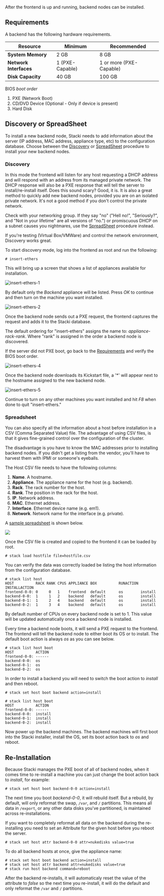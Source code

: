 After the frontend is up and running, backend nodes can be installed.

## Requirements 

A backend has the following hardware requirements. 

**Resource** | Minimum | Recommended
--- | --- | ---
**System Memory** | 2 GB | 8 GB
**Network Interfaces** | 1 (PXE-Capable) | 1 or more (PXE-Capable)
**Disk Capacity** | 40 GB | 100 GB

BIOS _boot order_

1. PXE (Network Boot)
2. CD/DVD Device (Optional - Only if device is present)
3. Hard Disk

## Discovery or SpreadSheet

To install a new backend node, Stacki needs to add information about
the server (IP address, MAC address, appliance type, etc) to the
configuration database.
Choose between the [Discovery](#discovery) or [SpreadSheet](#spreadsheet) procedure to install
your new backend nodes.

### Discovery

In this mode the frontend will listen for any host requesting a
DHCP address and will respond with an address from its managed private
network.
The DHCP response will also be a PXE response that will tell the
server to install/re-install itself.
Does this sound scary? Good, it is. It is also a great method to
quickly add new backend nodes, provided you are on an isolated private
network. It's not a good method if you don't control the private network.

Check with your networking group. If they say "no" ("Hell no!", "Seriously?", and 
"Not in your lifetime" are all versions of "no.") or promiscuous DHCP on a subnet 
causes you nightmares, use the [SpreadSheet](#spreadsheet) procedure instead. 

If you're testing (Virtual Box/VMWare) and control the network environment, Discovery 
works great.

To start discovery mode, log into the frontend as root and run the following:

```
# insert-ethers
```

This will bring up a screen that shows a list of appliances available
for installation.

![insert-ethers-1](images/insert-ethers/insert-ethers-1.png) 

By default only the _Backend_ appliance will be listed.
Press _OK_ to continue and then turn on the machine you want
installed.

![insert-ethers-2](images/insert-ethers/insert-ethers-2.png)

Once the backend node sends out a PXE request, the frontend captures the
request and adds it to the Stacki database.

The default ordering for "insert-ethers" assigns the name to:
_appliance_-_rack_-_rank_. Where "rank" is assigned in the order
a backend node is discovered. 

If the server did not PXE boot, go back to the
[Requirements](#requirements) and verify the BIOS boot order.

![insert-ethers-4](images/insert-ethers/insert-ethers-4.png)

Once the backend node downloads its Kickstart file, a '*' will appear next 
to the hostname assigned to the new backend node. 

![insert-ethers-5](images/insert-ethers/insert-ethers-5.png)

Continue to turn on any other machines you want installed and hit _F8_
when done to quit "insert-ethers."

### Spreadsheet

You can also specify all the information about a host before
installation in a CSV (Comma Separated Value) file.
The advantage of using CSV files, is that it gives fine-grained control over the
configuration of the cluster.

The disadvantage is you have to know the MAC addresses prior to installing backend nodes. 
If you didn't get a listing from the vendor, you'll have to harvest them with IPMI or 
someone's eyeballs.

The Host CSV file needs to have the following columns:

1. **Name**. A hostname.
1. **Appliance**. The appliance name for the host (e.g. backend).
1. **Rack**. The rack number for the host.
1. **Rank**. The position in the rack for the host.
1. **IP**. Network address.
1. **MAC**. Ethernet address.
1. **Interface**. Ethernet device name (e.g. em1).
1. **Network**. Network name for the interface (e.g. private).

A 
[sample spreadsheet](https://docs.google.com/spreadsheets/d/19xk_tlvD5dYgLxfZpQVuVtAUGdKi3KCoqRVFVMTJA7w/edit?usp=sharing)
is shown below. 

![](images/sample-host-configuration-csv.png) 


Once the CSV file is created and copied to the frontend it can be
loaded by root.

```
# stack load hostfile file=hostfile.csv
```

You can verify the data was correctly loaded be listing the host
information from the configuration database.

```
# stack list host
HOST          RACK RANK CPUS APPLIANCE BOX          RUNACTION INSTALLACTION
frontend-0-0: 0     0   1    frontend  default      os        install      
backend-0-0:  1     1   2    backend   default      os        install      
backend-0-1:  1     2   4    backend   default      os        install      
backend-0-2:  1     3   4    backend   default      os        install
```

By default number of CPUs on every backend node is set to 1.
This value will be updated automatically once a backend node
is installed.

Every time a backend node boots, it will send a PXE request to the
frontend. The frontend will tell the backend node to either boot its OS or to
install. The default boot action is always _os_ as you can see below.

```
# stack list host boot
HOST          ACTION
frontend-0-0: ------ 
backend-0-0:  os
backend-0-1:  os
backend-0-2:  os
```

In order to install a backend you will need to switch the boot action
to _install_ and then reboot.

```
# stack set host boot backend action=install 
```

```
# stack list host boot
HOST          ACTION
frontend-0-0: ------ 
backend-0-0:  install
backend-0-1:  install
backend-0-2:  install
```

Now power up the backend machines.
The backend machines will first boot into the Stacki installer,
install the OS, set its boot action back to _os_ and reboot.

## Re-Installation

Because Stacki manages the PXE boot of all of backend nodes, when it
comes time to re-install a machine you can just change the boot
action back to _install_, for example:

```
# stack set host boot backend-0-0 action=install
```

The next time you boot _backend-0-0_, it will rebuild itself.
But a rebuild, by default, will only reformat the swap, ```/var```, and ```/``` partitions.
This means all data in ```/export```, or any other data disks you've partitioned, 
is maintained across re-installations.

If you want to completely reformat all data on the backend during the
re-installing you need to set an Attribute for the given host before
you reboot the server.

```
# stack set host attr backend-0-0 attr=nukedisks value=true
```

To do all backend hosts at once, give the appliance name:

```
# stack set host boot backend action=install
# stack set host attr backend attr=nukedisks value=true
# stack run host backend command=reboot
```

After the backend re-installs, it will automaticaly reset the value of the
attribute to _false_ so the next time you re-install, it will do the default
and only reformat the ```/var``` and ```/``` partitions.
